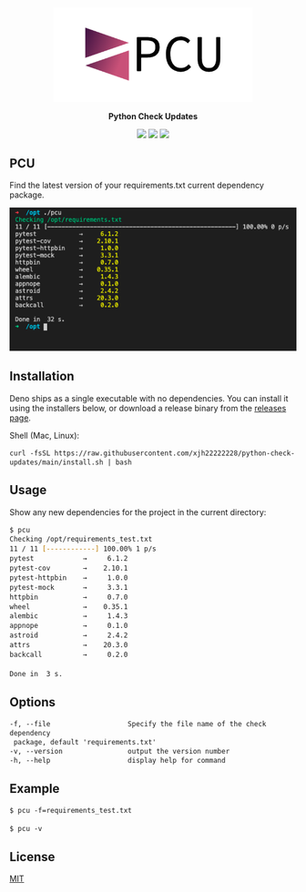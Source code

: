 <p align="center">
  <p align="center">
    <img src="media/logo.png" width="350" />
  </p>
  
  <p align="center">
    <b>Python Check Updates</b>
  </p>

  <p align="center"></p>
  
  <p align="center">
    <img src="https://img.shields.io/github/go-mod/go-version/xjh22222228/python-check-updates" />
    <img src="https://img.shields.io/github/v/release/xjh22222228/python-check-updates" />
    <img src="https://img.shields.io/github/license/xjh22222228/python-check-updates" />
  </p>
</p>


## PCU
Find the latest version of your requirements.txt current dependency package.


![](media/screenshot.png)



## Installation
Deno ships as a single executable with no dependencies. You can install it using the installers below, or download a release binary from the [releases page](https://github.com/xjh22222228/python-check-updates/releases).

Shell (Mac, Linux):
```
curl -fsSL https://raw.githubusercontent.com/xjh22222228/python-check-updates/main/install.sh | bash
```





## Usage

Show any new dependencies for the project in the current directory:

```bash
$ pcu
Checking /opt/requirements_test.txt
11 / 11 [------------] 100.00% 1 p/s
pytest            →     6.1.2
pytest-cov        →    2.10.1
pytest-httpbin    →     1.0.0
pytest-mock       →     3.3.1
httpbin           →     0.7.0
wheel             →    0.35.1
alembic           →     1.4.3
appnope           →     0.1.0
astroid           →     2.4.2
attrs             →    20.3.0
backcall          →     0.2.0

Done in  3 s.
```


## Options

```
-f, --file                   Specify the file name of the check dependency
 package, default 'requirements.txt'
-v, --version                output the version number
-h, --help                   display help for command
```

## Example
```
$ pcu -f=requirements_test.txt

$ pcu -v
```






## License
[MIT](LICENSE)

